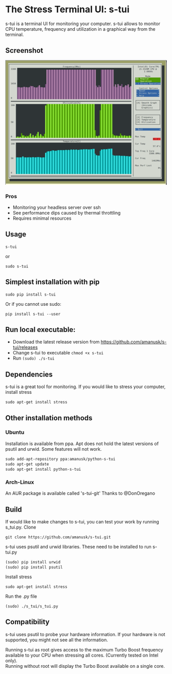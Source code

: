 # The Stress Terminal UI: s-tui

s-tui is a terminal UI for monitoring your computer. s-tui allows to monitor CPU temperature, frequency and utilization in a graphical way from the terminal. 

## Screenshot
![](./ScreenShots/Screen_3.png?raw=true "Full Screen")

### Pros
* Monitoring your headless server over ssh
* See performance dips caused by thermal throttling 
* Requires minimal resources


## Usage
```
s-tui
```
or  
```
sudo s-tui
```

## Simplest installation with pip
```
sudo pip install s-tui
```
Or if you cannot use sudo:
```
pip install s-tui --user
```

## Run local executable:
* Download the latest release version from https://github.com/amanusk/s-tui/releases
* Change s-tui to executable `chmod +x s-tui`
* Run `(sudo) ./s-tui`



## Dependencies
s-tui is a great tool for monitoring. If you would like to stress your computer, install stress
```
sudo apt-get install stress
```

## Other installation methods
### Ubuntu
Installation is available from ppa. Apt does not hold the latest versions of psutil and urwid. Some features will not work.
```
sudo add-apt-repository ppa:amanusk/python-s-tui
sudo apt-get update
sudo apt-get install python-s-tui
```
### Arch-Linux
An AUR package is available called 's-tui-git'
Thanks to @DonOregano

## Build
If would like to make changes to s-tui, you can test your work by running s\_tui.py.
Clone
```
git clone https://github.com/amanusk/s-tui.git
```
s-tui uses psutil and urwid libraries.
These need to be installed to run s-tui.py
```
(sudo) pip install urwid
(sudo) pip install psutil
```
Install stress
```
sudo apt-get install stress
```

Run the .py file
```
(sudo) ./s_tui/s_tui.py
```

## Compatibility
s-tui uses psutil to probe your hardware information. If your hardware is not supported, you might not see all the information.

Running s-tui as root gives access to the maximum Turbo Boost frequency available to your CPU when stressing all cores. (Currently tested on Intel only).  
Running without root will display the Turbo Boost available on a single core. 


